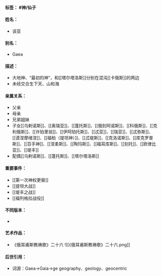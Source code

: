 #### 标签： #神/仙子
#### 姓名：
- 该亚
#### 别名：
- Gaea
#### 描述：
- 大地神、“最初的神”，和[[塔尔塔洛斯]]分别在混沌[[卡俄斯]]的两边
- 未经交合生下天、山和海
#### 亲属关系：
- 父亲
- 母亲
- 兄弟姐妹
- 子女[[乌剌诺斯]]、[[奥瑞亚]]、[[蓬托斯]]、[[俄刻阿诺斯]]、[[科俄斯]]、[[克利俄斯]]、[[许珀里翁]]、[[伊阿珀托斯]]、[[忒亚]]、[[瑞亚]]、[[忒弥斯]]、[[谟涅摩绪涅]]、[[福柏（提坦神）]]、[[忒堤斯]]、[[克洛诺斯]]、[[库克罗普斯]]、[[百手神]]、[[涅柔斯]]、[[陶玛斯]]、[[福耳库斯]]、[[刻托]]、[[欧律比亚]]、[[堤丰]]
- 配偶[[乌剌诺斯]]、[[蓬托斯]]、[[塔尔塔洛斯]]
#### 重要事件：
- [[第一次神权更替]]
- [[提坦大战]]
- [[堤丰之战]]
- [[福列格拉战役]]
#### 不同版本：
- 
#### 艺术作品：
- 《俄耳甫斯教祷歌》二十六
![[《俄耳甫斯教祷歌》二十六.png]]
#### 后世引用：
- 词源：Gaea->Gaia->ge
geography、geology、geocentric 